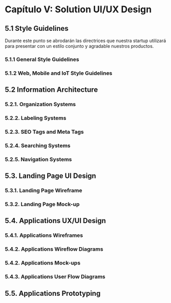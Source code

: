 # Capítulo V: Solution UI/UX Design

## 5.1 Style Guidelines

Durante este punto se abrodarán las directrices que nuestra startup utilizará para presentar con un estilo conjunto y agradable nuestros productos.

### 5.1.1 General Style Guidelines

### 5.1.2 Web, Mobile and IoT Style Guidelines

## 5.2 Information Architecture

### 5.2.1. Organization Systems

### 5.2.2. Labeling Systems

### 5.2.3. SEO Tags and Meta Tags

### 5.2.4. Searching Systems

### 5.2.5. Navigation Systems

## 5.3. Landing Page UI Design

### 5.3.1. Landing Page Wireframe

### 5.3.2. Landing Page Mock-up

## 5.4. Applications UX/UI Design

### 5.4.1. Applications Wireframes

### 5.4.2. Applications Wireflow Diagrams

### 5.4.2. Applications Mock-ups

### 5.4.3. Applications User Flow Diagrams

## 5.5. Applications Prototyping
